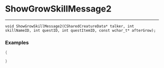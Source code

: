 # ShowGrowSkillMessage2
---
```
void ShowGrowSkillMessage2(CSharedCreatureData* talker, int skillNameID, int questID, int questItemID, const wchar_t* afterGrow);
```

### Examples
```cpp - C++
{

}
```
